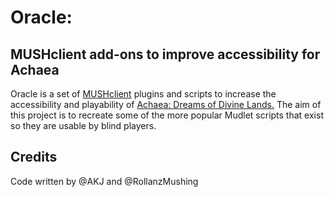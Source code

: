 # Oracle:
## MUSHclient add-ons to improve accessibility for Achaea

Oracle is a set of [MUSHclient](https://www.mushclient.com/) plugins and scripts to increase the accessibility and playability of [Achaea: Dreams of Divine Lands.](https://achaea.com/) The aim of this project is to recreate some of the more popular Mudlet scripts that exist so they are usable by blind players.

## Credits
Code written by @AKJ and @RollanzMushing